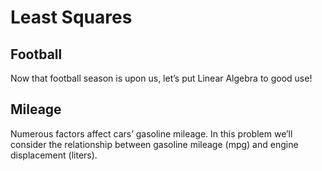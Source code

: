 # Least Squares

## Football
Now that football season is upon us, let’s put Linear Algebra to good use!

## Mileage

Numerous factors affect cars’ gasoline mileage. 
In this problem we’ll consider the relationship between gasoline mileage (mpg) and engine displacement (liters).
